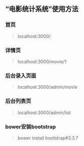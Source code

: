 ## “电影统计系统”使用方法

### 首页
> localhost:3000/

### 详情页
> localhost:3000/movie/1

### 后台录入页面
> localhost:3000/admin/movie

### 后台列表页
> localhost:3000/admin/list


### bower安装bootstrap
> bower install bootstrap#3.3.7
